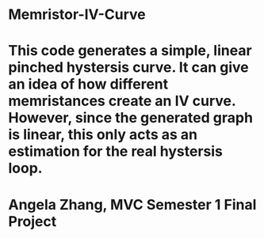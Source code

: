 # Memristor-IV-Curve
# This code generates a simple, linear pinched hystersis curve. It can give an idea of how different memristances create an IV curve. However, since the generated graph is linear, this only acts as an estimation for the real hystersis loop.
# Angela Zhang, MVC Semester 1 Final Project
